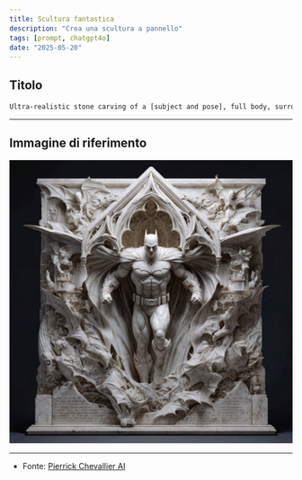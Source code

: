 ```yaml
---
title: Scultura fantastica
description: "Crea una scultura a pannello"
tags: [prompt, chatgpt4o]
date: "2025-05-20"
---
```


## Titolo

```txt
Ultra-realistic stone carving of a [subject and pose], full body, surrounded by [background elements], symmetrical composition, cinematic lighting, white marble, museum-quality artwork, Detailed, epic, and cinematic,
```

---

## Immagine di riferimento

![](Scultura-Fantastica_StyleIMG.jpg)

---

- Fonte: [Pierrick Chevallier AI](https://x.com/CharaspowerAI)

